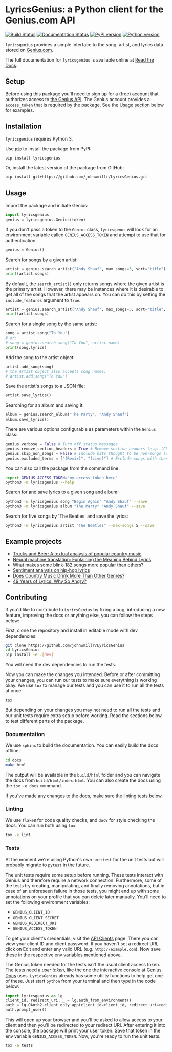 # LyricsGenius: a Python client for the Genius.com API
[![Build Status](https://travis-ci.org/johnwmillr/LyricsGenius.svg?branch=master)](https://travis-ci.org/johnwmillr/LyricsGenius)
[![Documentation Status](https://readthedocs.org/projects/lyricsgenius/badge/?version=master)](https://lyricsgenius.readthedocs.io/en/latest/?badge=master)
[![PyPI version](https://badge.fury.io/py/lyricsgenius.svg)](https://pypi.org/project/lyricsgenius/)
[![Python version](https://img.shields.io/badge/python-3.x-brightgreen.svg)](https://pypi.org/project/lyricsgenius/)

`lyricsgenius` provides a simple interface to the song, artist, and lyrics data stored on [Genius.com](https://www.genius.com).

The full documentation for `lyricsgenius` is available online at [Read the Docs](https://lyricsgenius.readthedocs.io/en/master/).

## Setup
Before using this package you'll need to sign up for a (free) account that authorizes access to [the Genius API](http://genius.com/api-clients). The Genius account provides a `access_token` that is required by the package. See the [Usage section](https://github.com/johnwmillr/LyricsGenius#usage) below for examples.

## Installation
`lyricsgenius` requires Python 3.

Use `pip` to install the package from PyPI:

```bash
pip install lyricsgenius
```

Or, install the latest version of the package from GitHub:

```bash
pip install git+https://github.com/johnwmillr/LyricsGenius.git
```

## Usage
Import the package and initiate Genius:

```python
import lyricsgenius
genius = lyricsgenius.Genius(token)
```

If you don't pass a token to the `Genius` class, `lyricsgenus` will look for an environment variable called `GENIUS_ACCESS_TOKEN` and attempt to use that for authentication.

```python
genius = Genius()
```

Search for songs by a given artist:

```python
artist = genius.search_artist("Andy Shauf", max_songs=3, sort="title")
print(artist.songs)
```
By default, the `search_artist()` only returns songs where the given artist is the primary artist.
However, there may be instances where it is desirable to get all of the songs that the artist appears on.
You can do this by setting the `include_features` argument to `True`.

```python
artist = genius.search_artist("Andy Shauf", max_songs=3, sort="title", include_features=True)
print(artist.songs)
```

Search for a single song by the same artist:

```python
song = artist.song("To You")
# or:
# song = genius.search_song("To You", artist.name)
print(song.lyrics)
```

Add the song to the artist object:

```python
artist.add_song(song)
# the Artist object also accepts song names:
# artist.add_song("To You")
```

Save the artist's songs to a JSON file:

```python
artist.save_lyrics()
```

Searching for an album and saving it:

```python
album = genius.search_album("The Party", "Andy Shauf")
album.save_lyrics()
```

There are various options configurable as parameters within the `Genius` class:

```python
genius.verbose = False # Turn off status messages
genius.remove_section_headers = True # Remove section headers (e.g. [Chorus]) from lyrics when searching
genius.skip_non_songs = False # Include hits thought to be non-songs (e.g. track lists)
genius.excluded_terms = ["(Remix)", "(Live)"] # Exclude songs with these words in their title
```

You can also call the package from the command line:

```bash
export GENIUS_ACCESS_TOKEN="my_access_token_here"
python3 -m lyricsgenius --help
```

Search for and save lyrics to a given song and album:

```bash
python3 -m lyricsgenius song "Begin Again" "Andy Shauf" --save
python3 -m lyricsgenius album "The Party" "Andy Shauf" --save
```

Search for five songs by 'The Beatles' and save the lyrics:

```bash
python3 -m lyricsgenius artist "The Beatles" --max-songs 5 --save
```

## Example projects

  - [Trucks and Beer: A textual analysis of popular country music](http://www.johnwmillr.com/trucks-and-beer/)
  - [Neural machine translation: Explaining the Meaning Behind Lyrics](https://github.com/tsandefer/dsi_capstone_3)
  - [What makes some blink-182 songs more popular than others?](http://jdaytn.com/posts/download-blink-182-data/)
  - [Sentiment analysis on hip-hop lyrics](https://github.com/Hugo-Nattagh/2017-Hip-Hop)
  - [Does Country Music Drink More Than Other Genres?](https://towardsdatascience.com/does-country-music-drink-more-than-other-genres-a21db901940b)
  - [49 Years of Lyrics: Why So Angry?](https://towardsdatascience.com/49-years-of-lyrics-why-so-angry-1adf0a3fa2b4)

## Contributing
If you'd like to contribute to `LyricsGenius` by fixing a bug, introducing
a new feature, improving the docs or anything else, you can follow the
steps below:

First, clone the repository and install in editable mode with dev dependencies:
```bash
git clone https://github.com/johnwmillr/LyricsGenius
cd LyricsGenius
pip install -e .[dev]
```
You will need the dev dependencies to run the tests.

Now you can make the changes you intended. Before or after committing your changes, you can run our tests to make sure everything is working okay. We use `tox` to manage our tests and you can use it to run all the tests at once:

```bash
tox
```
But depending on your changes you may not need to run all the tests and our unit tests require extra setup before working. Read the sections below to test different parts of the package.

### Documentation
We use `sphinx` to build the documentation. You can easily build the docs offline:
```bash
cd docs
make html
```
The output will be available in the `build/html` folder and you can navigate the docs from `build/html/index.html`. You can also create the docs using the `tox -e docs` command.

If you've made any changes to the docs, make sure the linting tests below.

### Linting
We use `flake8` for code quality checks, and `doc8` for style checking the docs. You can run both using `tox`:
```bash
tox -e lint
```

### Tests
At the moment we're using Python's own `unittest` for the unit tests but will probably migrate to `pytest` in the future.

The unit tests require some setup before running. These tests interact with Genius and therefore require a network connection. Furthermore, some of the tests try creating, manipulating, and finally removing annotations, but in case of an unforeseen failure in those tests, you might end up with some annotations on your profile that you can delete later manually. You'll need to set the following environment variables:

 - `GENIUS_CLIENT_ID`
 - `GENIUS_CLIENT_SECRET`
 - `GENIUS_REDIRECT_URI`
 - `GENIUS_ACCESS_TOKEN`

To get your client's credentials, visit the [API Clients](https://genius.com/api-clients) page. There you can view your client ID and client password. If you haven't set a redirect URI, click on Edit and enter any valid URL (e.g. `http://example.com`). Now save these in the respective env variables mentioned above.

The Genius token needed for the tests isn't the usual client access token. The tests need a _user token_, like the one the interactive console at [Genius Docs](http://docs.genius.com/) uses. `LyricsGenius` already has some utility functions to help get one of these. Just start `python` from your terminal and then type in the code below:
```python
import lyricsgenius as lg
client_id, redirect_uri, _ = lg.auth_from_environment()
auth = lg.OAuth2.client_only_app(client_id=client_id, redirect_uri=redirect_uri, scope="all")
auth.prompt_user()
```
This will open up your browser and you'll be asked to allow access to your client and then you'll be redirected to your redirect URI. After entering it into the console, the package will print your user token. Save that token in the env variable `GENIUS_ACCESS_TOKEN`. Now, you're ready to run the unit tests.
```bash
tox -e tests
```
